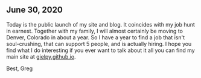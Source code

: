 ## June 30, 2020

Today is the public launch of my site and blog. It coincides with my job hunt in earnest.
Together with my family, I will almost certainly be moving to Denver, Colorado in about a year.
So I have a year to find a job that isn't soul-crushing, that can support 5 people, and is actually hiring.
I hope you find what I do interesting if you ever want to talk about it all you can find my main site at
[gielpy.github.io](gielpy.github.io).

Best,
Greg